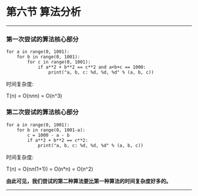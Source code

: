 # 第六节 算法分析


***

### 第一次尝试的算法核心部分

```
for a in range(0, 1001):
    for b in range(0, 1001):
        for c in range(0, 1001):
            if a**2 + b**2 == c**2 and a+b+c == 1000:
                print("a, b, c: %d, %d, %d" % (a, b, c))
```

时间复杂度:

T(n) = O(n*n*n) = O(n^3)

### 第二次尝试的算法核心部分

```
for a in range(0, 1001):
    for b in range(0, 1001-a):
        c = 1000 - a - b
        if a**2 + b**2 == c**2:
            print("a, b, c: %d, %d, %d" % (a, b, c))
```

时间复杂度:

T(n) = O(n*n*(1+1)) = O(n*n) = O(n^2)

**由此可见，我们尝试的第二种算法要比第一种算法的时间复杂度好多的。**


***